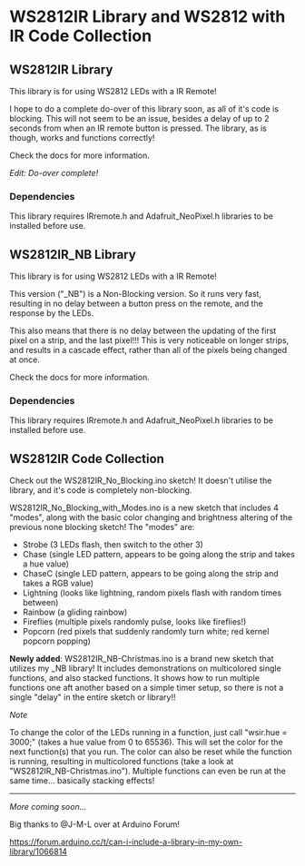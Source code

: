 # WS2812IR Library and WS2812 with IR Code Collection

## WS2812IR Library

This library is for using WS2812 LEDs with a IR Remote!

I hope to do a complete do-over of this library soon, as all of it's code is blocking.  This will not seem to be an issue, besides a delay of up to 2 seconds from when an IR remote button is pressed.  The library, as is though, works and functions correctly!

Check the docs for more information.

*Edit: Do-over complete!*

### Dependencies

This library requires IRremote.h and Adafruit_NeoPixel.h libraries to be installed before use.

## WS2812IR_NB Library

This library is for using WS2812 LEDs with a IR Remote!

This version ("_NB") is a Non-Blocking version.  So it runs very fast, resulting in no delay between a button press on the remote, and the response by the LEDs.

This also means that there is no delay between the updating of the first pixel on a strip, and the last pixel!!!  This is very noticeable on longer strips, and results in a cascade effect, rather than all of the pixels being changed at once.

Check the docs for more information.

### Dependencies

This library requires IRremote.h and Adafruit_NeoPixel.h libraries to be installed before use.

## WS2812IR Code Collection

Check out the WS2812IR_No_Blocking.ino sketch!  It doesn't utilise the library, and it's code is completely non-blocking.

WS2812IR_No_Blocking_with_Modes.ino is a new sketch that includes 4 "modes", along with the basic color changing and brightness altering of the previous none blocking sketch!  The "modes" are:
* Strobe (3 LEDs flash, then switch to the other 3)
* Chase (single LED pattern, appears to be going along the strip and takes a hue value)
* ChaseC (single LED pattern, appears to be going along the strip and takes a RGB value)
* Lightning (looks like lightning, random pixels flash with random times between)
* Rainbow (a gliding rainbow)
* Fireflies (multiple pixels randomly pulse, looks like fireflies!)
* Popcorn (red pixels that suddenly randomly turn white; red kernel popcorn popping)

**Newly added**: WS2812IR_NB-Christmas.ino is a brand new sketch that utilizes my _NB library!  It includes demonstrations on multicolored single functions, and also stacked functions.  It shows how to run multiple functions one aft another based on a simple timer setup, so there is not a single "delay" in the entire sketch or library!!

*Note*

To change the color of the LEDs running in a function, just call "wsir.hue = 3000;" (takes a hue value from 0 to 65536).  This will set the color for the next function(s) that you run.  The color can also be reset while the function is running, resulting in multicolored functions (take a look at "WS2812IR_NB-Christmas.ino").  Multiple functions can even be run at the same time... basically stacking effects!

----------

*More coming soon...*


Big thanks to @J-M-L over at Arduino Forum!

https://forum.arduino.cc/t/can-i-include-a-library-in-my-own-library/1066814
